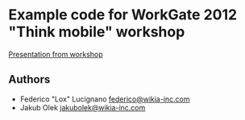 Example code for WorkGate 2012 "Think mobile" workshop
======================================================

[Presentation from workshop](https://github.com/Wikia/Workgate-2012-think-mobile/blob/master/creatives/WorkGate%20-%20Mobile%20workshop.pdf)

Authors
-------
* Federico "Lox" Lucignano <federico@wikia-inc.com>
* Jakub Olek <jakubolek@wikia-inc.com>
